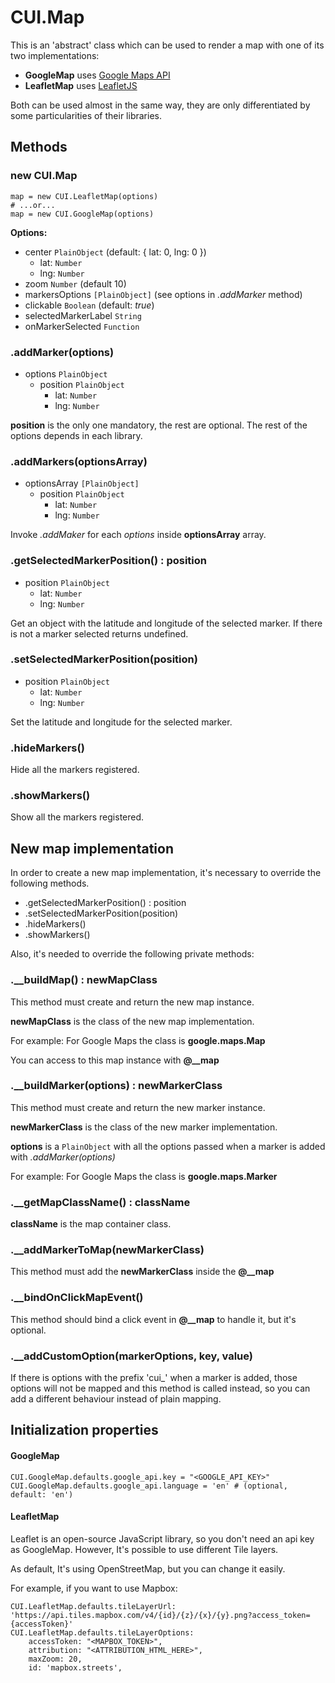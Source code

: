 # CUI.Map

This is an 'abstract' class which can be used to render a map with one of its two implementations: 
- **GoogleMap** uses [Google Maps API](https://developers.google.com/maps/) 
- **LeafletMap** uses [LeafletJS](http://leafletjs.com)

Both can be used almost in the same way, they are only differentiated by some particularities of their libraries.

## Methods
### new CUI.Map
```
map = new CUI.LeafletMap(options)
# ...or...
map = new CUI.GoogleMap(options)
```

**Options:**
- center `PlainObject` (default: { lat: 0, lng: 0 })
    - lat: `Number`
    - lng: `Number`
- zoom `Number` (default 10)
- markersOptions `[PlainObject]` (see options in *.addMarker* method)
- clickable `Boolean` (default: *true*)
- selectedMarkerLabel `String`
- onMarkerSelected `Function`

### .addMarker(options)

- options `PlainObject`
    - position `PlainObject`
        - lat: `Number`
        - lng: `Number`

**position** is the only one mandatory, the rest are optional. The rest of the options depends in each library.

### .addMarkers(optionsArray)

- optionsArray `[PlainObject]`
    - position `PlainObject`
        - lat: `Number`
        - lng: `Number`

Invoke *.addMaker* for each *options* inside **optionsArray** array.

### .getSelectedMarkerPosition() : position

- position `PlainObject`
    - lat: `Number`
    - lng: `Number`

Get an object with the latitude and longitude of the selected marker. If there is not a marker selected returns undefined.

### .setSelectedMarkerPosition(position)

- position `PlainObject`
    - lat: `Number`
    - lng: `Number`
    
Set the latitude and longitude for the selected marker.

### .hideMarkers()

Hide all the markers registered.

### .showMarkers()

Show all the markers registered.

## New map implementation

In order to create a new map implementation, it's necessary to override the following methods.

- .getSelectedMarkerPosition() : position
- .setSelectedMarkerPosition(position)
- .hideMarkers()
- .showMarkers()

Also, it's needed to override the following private methods:

### .__buildMap() : newMapClass

This method must create and return the new map instance.

**newMapClass** is the class of the new map implementation.

For example: For Google Maps the class is **google.maps.Map**

You can access to this map instance with **@__map** 

### .__buildMarker(options) : newMarkerClass

This method must create and return the new marker instance.

**newMarkerClass** is the class of the new marker implementation.

**options** is a `PlainObject` with all the options passed when a marker is added with *.addMarker(options)*

For example: For Google Maps the class is **google.maps.Marker**

### .__getMapClassName() : className

**className** is the map container class.

### .__addMarkerToMap(newMarkerClass)

This method must add the **newMarkerClass** inside the **@__map**

### .__bindOnClickMapEvent()

This method should bind a click event in **@__map** to handle it, but it's optional.

### .__addCustomOption(markerOptions, key, value)

If there is options with the prefix 'cui_' when a marker is added, those options will not be mapped and this method is called instead, so you can add a different behaviour instead of plain mapping.

## Initialization properties
#### GoogleMap

```
CUI.GoogleMap.defaults.google_api.key = "<GOOGLE_API_KEY>"
CUI.GoogleMap.defaults.google_api.language = 'en' # (optional, default: 'en')
``` 

#### LeafletMap

Leaflet is an open-source JavaScript library, so you don't need an api key as GoogleMap.
However, It's possible to use different Tile layers.

As default, It's using OpenStreetMap, but you can change it easily.

For example, if you want to use Mapbox:

```
CUI.LeafletMap.defaults.tileLayerUrl: 'https://api.tiles.mapbox.com/v4/{id}/{z}/{x}/{y}.png?access_token={accessToken}'
CUI.LeafletMap.defaults.tileLayerOptions:
    accessToken: "<MAPBOX_TOKEN>",
    attribution: "<ATTRIBUTION_HTML_HERE>",
    maxZoom: 20,
    id: 'mapbox.streets',
```
